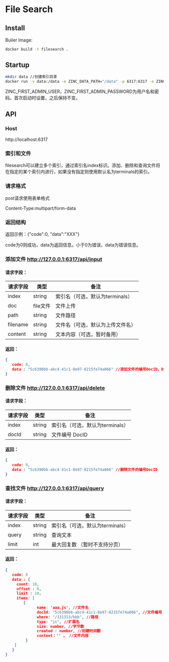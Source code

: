 # File Search
## Install
Builer Image:

```sh
docker build -t filesearch .
```
## Startup
```sh
mkdir data //创建索引目录
docker run -v data:/data -e ZINC_DATA_PATH="/data" -p 6317:6317 -e ZINC_FIRST_ADMIN_USER=admin -e ZINC_FIRST_ADMIN_PASSWORD=User#123 --name searcher filesearch
```
ZINC_FIRST_ADMIN_USER，ZINC_FIRST_ADMIN_PASSWORD为用户名和密码。首次启动时设置，之后保持不变。

## API
### Host
http://localhost:6317

### 索引和文件
filesearch可以建立多个索引，通过索引名index标识。添加、删除和查询文件将在指定的某个索引内进行，如果没有指定则使用默认名为terminals的索引。

### 请求格式
post请求使用表单格式

Content-Type:multipart/form-data

### 返回结构

返回示例：{"code":0, "data":"XXX"}

code为0则成功，data为返回信息。小于0为错误，data为错误信息。

### 添加文件 http://127.0.0.1:6317/api/input

#### 请求字段：

| 请求字段 | 类型     | 备注                             |
| -------- | -------- | -------------------------------- |
| index    | string   | 索引名（可选，默认为terminals）  |
| doc      | file文件 | 文件上传                         |
| path     | string   | 文件路径                         |
| filename | string   | 文件名（可选，默认为上传文件名） |
| content  | string   | 文本内容（可选，暂时备用）       |

#### 返回：

```json
{
   code: 0,
   data : "5c6390bb-abc4-41c1-8e97-8215fe74a066" //添加文件的编号DocID，DocID对应唯一文件
}
```

### 删除文件 http://127.0.0.1:6317/api/delete

#### 请求字段：

| 请求字段 | 类型   | 备注                            |
| -------- | ------ | ------------------------------- |
| index    | string | 索引名（可选，默认为terminals） |
| docId    | string | 文件编号 DocID                  |

#### 返回：

```json
{
   code: 0,
   data : "5c6390bb-abc4-41c1-8e97-8215fe74a066" //删除文件的编号DocID
}
```

### 查找文件 http://127.0.0.1:6317/api/query

#### 请求字段：

| 请求字段 | 类型   | 备注                            |
| -------- | ------ | ------------------------------- |
| index    | string | 索引名（可选，默认为terminals） |
| query    | string | 查询文本                        |
| limit    | int    | 最大回复数 （暂时不支持分页）   |

#### 返回：

```json
{
   code: 0
   data : {
     count: 10,
     offset : 0,
     limit : 10,
     items: [
        {	
              name: 'aaa.js', //文件名
              docId: "5c6390bb-abc4-41c1-8e97-8215fe74a066", //文件编号
              where: "/131313/bbb", //路径
              type: "js", //扩展名
              size: number, //字节数
              created : number, //创建时间戳
              content：'' ， //文件内容
         }
    ]
   }
}
```